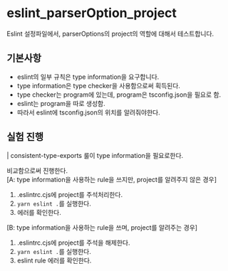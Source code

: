 # eslint_parserOption_project

Eslint 설정파일에서, parserOptions의 project의 역할에 대해서 테스트합니다.

## 기본사항

- eslint의 일부 규칙은 type information을 요구합니다.
- type information은 type checker을 사용함으로써 획득된다.
- type checker는 program에 있는데, program은 tsconfig.json을 필요로 함.
- eslint는 program을 따로 생성함.
- 따라서 eslint에 tsconfig.json의 위치를 알려줘야한다.

## 실험 진행

| consistent-type-exports 룰이 type information을 필요로한다.

비교함으로써 진행한다.  
[A: type information을 사용하는 rule을 쓰지만, project를 알려주지 않은 경우]

1. .eslintrc.cjs에 project를 주석처리한다.
2. `yarn eslint .`를 실행한다.
3. 에러를 확인한다.

[B: type information을 사용하는 rule을 쓰며, project를 알려주는 경우]

1. .eslintrc.cjs에 project를 주석을 해제한다.
2. `yarn eslint .`를 실행한다.
3. eslint rule 에러를 확인한다.
